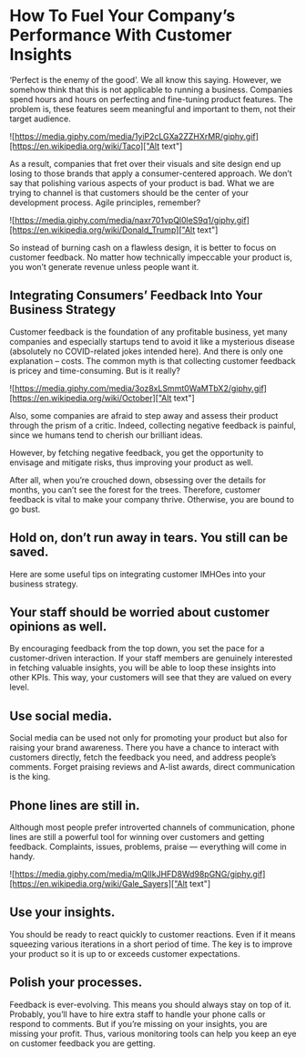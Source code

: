 # How To Fuel Your Company’s Performance With Customer Insights

‘Perfect is the enemy of the good’. We all know this saying. However, we somehow think that this is not applicable to running a business. Companies spend hours and hours on perfecting and fine-tuning product features. The problem is, these features seem meaningful and important to them, not their target audience.

![https://media.giphy.com/media/1yiP2cLGXa2ZZHXrMR/giphy.gif][https://en.wikipedia.org/wiki/Taco]["Alt text"]

As a result, companies that fret over their visuals and site design end up losing to those brands that apply a consumer-centered approach. We don’t say that polishing various aspects of your product is bad. What we are trying to channel is that customers should be the center of your development process. Agile principles, remember?

![https://media.giphy.com/media/naxr701vpQl0leS9q1/giphy.gif][https://en.wikipedia.org/wiki/Donald_Trump]["Alt text"]

So instead of burning cash on a flawless design, it is better to focus on customer feedback. No matter how technically impeccable your product is, you won’t generate revenue unless people want it.

## Integrating Consumers’ Feedback Into Your Business Strategy
Customer feedback is the foundation of any profitable business, yet many companies and especially startups tend to avoid it like a mysterious disease (absolutely no COVID-related jokes intended here). And there is only one explanation – costs. The common myth is that collecting customer feedback is pricey and time-consuming. But is it really?

![https://media.giphy.com/media/3oz8xLSmmt0WaMTbX2/giphy.gif][https://en.wikipedia.org/wiki/October]["Alt text"]

Also, some companies are afraid to step away and assess their product through the prism of a critic. Indeed, collecting negative feedback is painful, since we humans tend to cherish our brilliant ideas.

However, by fetching negative feedback, you get the opportunity to envisage and mitigate risks, thus improving your product as well.

After all, when you’re crouched down, obsessing over the details for months, you can’t see the forest for the trees. Therefore, customer feedback is vital to make your company thrive. Otherwise, you are bound to go bust.

## Hold on, don’t run away in tears. You still can be saved.

Here are some useful tips on integrating customer IMHOes into your business strategy.

## Your staff should be worried about customer opinions as well.

By encouraging feedback from the top down, you set the pace for a customer-driven interaction. If your staff members are genuinely interested in fetching valuable insights, you will be able to loop these insights into other KPIs. This way, your customers will see that they are valued on every level.

## Use social media.
Social media can be used not only for promoting your product but also for raising your brand awareness. There you have a chance to interact with customers directly, fetch the feedback you need, and address people’s comments. Forget praising reviews and A-list awards, direct communication is the king.

## Phone lines are still in.
Although most people prefer introverted channels of communication, phone lines are still a powerful tool for winning over customers and getting feedback. Complaints, issues, problems, praise — everything will come in handy.

![https://media.giphy.com/media/mQlIkJHFD8Wd98pGNG/giphy.gif][https://en.wikipedia.org/wiki/Gale_Sayers]["Alt text"]

## Use your insights.
You should be ready to react quickly to customer reactions. Even if it means squeezing various iterations in a short period of time. The key is to improve your product so it is up to or exceeds customer expectations.

## Polish your processes.
Feedback is ever-evolving. This means you should always stay on top of it. Probably, you’ll have to hire extra staff to handle your phone calls or respond to comments. But if you’re missing on your insights, you are missing your profit. Thus, various monitoring tools can help you keep an eye on customer feedback you are getting.
